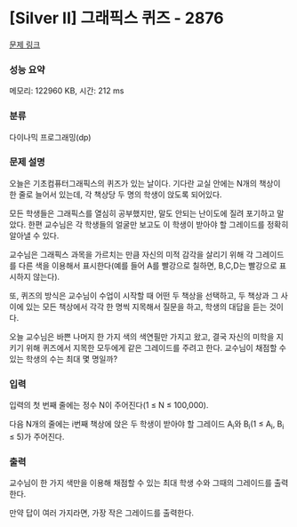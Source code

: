 # [Silver II] 그래픽스 퀴즈 - 2876 

[문제 링크](https://www.acmicpc.net/problem/2876) 

### 성능 요약

메모리: 122960 KB, 시간: 212 ms

### 분류

다이나믹 프로그래밍(dp)

### 문제 설명

<p>오늘은 기초컴퓨터그래픽스의 퀴즈가 있는 날이다. 기다란 교실 안에는 N개의 책상이 한 줄로 늘어서 있는데, 각 책상당 두 명의 학생이 앉도록 되어있다.</p>

<p>모든 학생들은 그래픽스를  열심히 공부했지만, 말도 안되는 난이도에 질려 포기하고 말았다. 한편 교수님은 각 학생들의 얼굴만 보고도 이 학생이 받아야 할 그레이드를 정확히 알아낼 수 있다.</p>

<p>교수님은 그래픽스 과목을 가르치는 만큼 자신의 미적 감각을 살리기 위해 각 그레이드를 다른 색을 이용해서 표시한다(예를 들어 A를 빨강으로 칠하면, B,C,D는 빨강으로 표시하지 않는다).</p>

<p>또, 퀴즈의 방식은 교수님이 수업이 시작할 때 어떤 두 책상을 선택하고, 두 책상과 그 사이에 있는 모든 책상에서 각각 한 명씩 지목해서 질문을 하고, 학생의 대답을 듣는 것이다.</p>

<p>오늘 교수님은 바쁜 나머지 한 가지 색의 색연필만 가지고 왔고, 결국 자신의 미학을 지키기 위해 퀴즈에서 지목한 모두에게 같은 그레이드를 주려고 한다. 교수님이 채점할 수 있는 학생의 수는 최대 몇 명일까?</p>

### 입력 

 <p>입력의 첫 번째 줄에는 정수 N이 주어진다(1 ≤ N ≤ 100,000).</p>

<p>다음 N개의 줄에는 i번째 책상에 앉은 두 학생이 받아야 할 그레이드 A<sub>i</sub>와 B<sub>i</sub>(1 ≤ A<sub>i</sub>, B<sub>i</sub> ≤ 5)가 주어진다.</p>

### 출력 

 <p>교수님이 한 가지 색만을 이용해 채점할 수 있는 최대 학생 수와 그때의 그레이드를 출력한다.</p>

<p>만약 답이 여러 가지라면, 가장 작은 그레이드를 출력한다.</p>

